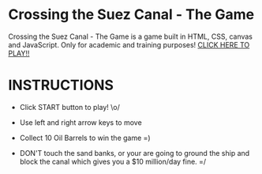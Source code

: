 # Crossing the Suez Canal - The Game

Crossing the Suez Canal - The Game is a game built in HTML, CSS, canvas and JavaScript. Only for academic and training purposes!
[CLICK HERE TO PLAY!!](https://ialmeidapb.github.io/CrossingTheSuezCanal/)
# INSTRUCTIONS

-   Click START button to play!  \o/

-   Use left and right arrow keys to move
  
-   Collect 10 Oil Barrels to win the game =)
  
-   DON'T touch the sand banks, or your are going to ground the ship and block the canal which gives you a $10 million/day fine.  =/